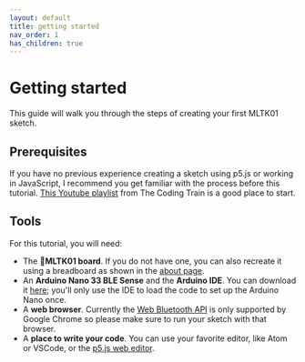 ```yaml
---
layout: default
title: getting started
nav_order: 1
has_children: true
---
```


# Getting started

This guide will walk you through the steps of creating your first MLTK01 sketch.

## Prerequisites

If you have no previous experience creating a sketch using p5.js or working in JavaScript, I recommend you get familiar with the process before this tutorial. [This Youtube playlist](https://www.youtube.com/playlist?list=PLRqwX-V7Uu6Zy51Q-x9tMWIv9cueOFTFA) from The Coding Train is a good place to start.

## Tools

For this tutorial, you will need:

- The **🤖MLTK01 board**. If you do not have one, you can also recreate it using a breadboard as shown in the [about page](../about).
- An **Arduino Nano 33 BLE Sense** and the **Arduino IDE**. You can download it [here](https://www.arduino.cc/en/software); you'll only use the IDE to load the code to set up the Arduino Nano once.
- A **web browser**. Currently the [Web Bluetooth API](https://developer.mozilla.org/en-US/docs/Web/API/Web_Bluetooth_API) is only supported by Google Chrome so please make sure to run your sketch with that browser.
- A **place to write your code**. You can use your favorite editor, like Atom or VSCode, or the [p5.js web editor](https://editor.p5js.org/).
